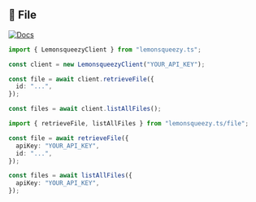 ## 📄 File

[![Docs](https://img.shields.io/badge/-Docs-blue.svg?style=for-the-badge)](https://docs.lemonsqueezy.com/api/files)

```typescript
import { LemonsqueezyClient } from "lemonsqueezy.ts";

const client = new LemonsqueezyClient("YOUR_API_KEY");

const file = await client.retrieveFile({
  id: "...",
});

const files = await client.listAllFiles();
```

```typescript
import { retrieveFile, listAllFiles } from "lemonsqueezy.ts/file";

const file = await retrieveFile({
  apiKey: "YOUR_API_KEY",
  id: "...",
});

const files = await listAllFiles({
  apiKey: "YOUR_API_KEY",
});
```
